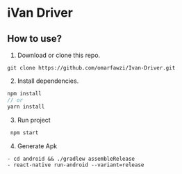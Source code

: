 # iVan Driver

## How to use?

1. Download or clone this repo.
```
git clone https://github.com/omarfawzi/Ivan-Driver.git
```
2. Install dependencies.

```js
npm install
// or
yarn install
```

3. Run project

```js
 npm start
```

4. Generate Apk

````
- cd android && ./gradlew assembleRelease
- react-native run-android --variant=release
````

